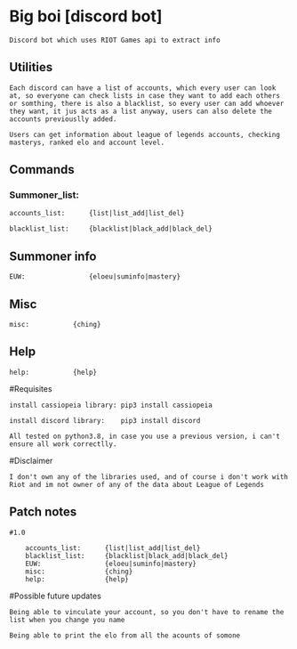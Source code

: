 # Big boi [discord bot]

	Discord bot which uses RIOT Games api to extract info


## Utilities

	Each discord can have a list of accounts, which every user can look at, so everyone can check lists in case they want to add each others or somthing, there is also a blacklist, so every user can add whoever they want, it jus acts as a list anyway, users can also delete the accounts previouslly added.

	Users can get information about league of legends accounts, checking masterys, ranked elo and account level.

## Commands

### Summoner_list:


	accounts_list: 		{list|list_add|list_del}

	blacklist_list: 	{blacklist|black_add|black_del}

## Summoner info

	EUW:		      	{eloeu|suminfo|mastery}

## Misc

	misc:			{ching}

## Help

	help:			{help}

#Requisites

    install cassiopeia library: pip3 install cassiopeia
    
    install discord library:    pip3 install discord
    
    All tested on python3.8, in case you use a previous version, i can't ensure all work correctlly. 
    
#Disclaimer

    I don't own any of the libraries used, and of course i don't work with Riot and im not owner of any of the data about League of Legends



## Patch notes

    #1.0
    
    	accounts_list: 		{list|list_add|list_del}
       	blacklist_list: 	{blacklist|black_add|black_del}
	    EUW:		      	{eloeu|suminfo|mastery}
		misc:		    	{ching}
		help:			    {help}
		
		
#Possible future updates

    Being able to vinculate your account, so you don't have to rename the list when you change you name
    
    Being able to print the elo from all the acounts of somone